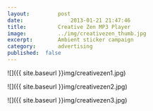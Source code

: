 ```yaml
---
layout:			post
date:				2013-01-21 21:47:46
title:			Creative Zen MP3 Player
image:			../img/creativezen_thumb.jpg
excerpt:		Ambient sticker campaign
category:		advertising
published:	false
---
```


![]({{ site.baseurl }}img/creativezen1.jpg)

![]({{ site.baseurl }}img/creativezen2.jpg)

![]({{ site.baseurl }}img/creativezen3.jpg)